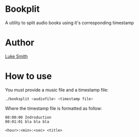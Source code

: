 # Bookplit
A utility to split audio books using it's corresponding timestamp

# Author
[Luke Smith](lukesmith.xyz)

# How to use
You must provide a music file and a timestamp file:
```bash
./booksplit <audiofile> <timestamp file>
```

Where the timestamp file is formatted as follow:
```
00:00:00 Indroduction
00:01:01 bla bla bla

<hour>:<min>:<sec> <title>
```

